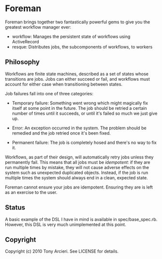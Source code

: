 Foreman
=======

Foreman brings together two fantastically powerful gems to give you the
greatest workflow manager ever:

* workflow: Manages the persistent state of workflows using ActiveRecord 
* resque: Distributes jobs, the subcomponents of workflows, to workers

Philosophy
----------

Workflows are finite state machines, described as a set of states whose
transitions are jobs.  Jobs can either succeed or fail, and workflows
must account for either case when transitioning between states.

Job failures fall into one of three categories:

* Temporary failure: Something went wrong which might magically fix itself at
  some point in the future.  The job should be retried a certain number of
  times until it succeeds, or until it's failed so much we just give up.
  
* Error: An exception occurred in the system.  The problem should be remedied
  and the job retried once it's been fixed.
  
* Permanent failure: The job is completely hosed and there's no way to fix it.

Workflows, as part of their design, will automatically retry jobs unless they
permanently fail.  This means that all jobs must be *idempotent*: if they are
run multiple times by mistake, they will not cause adverse effects on the
system such as unexpected duplicated objects.  Instead, if the job is run
multiple times the system should always end in a clean, expected state.

Foreman cannot ensure your jobs are idempotent.  Ensuring they are is left as
an exercise to the user.

Status
------

A basic example of the DSL I have in mind is available in spec/base_spec.rb.
However, this DSL is very much unimplemented at this point.

Copyright
---------

Copyright (c) 2010 Tony Arcieri. See LICENSE for details.

